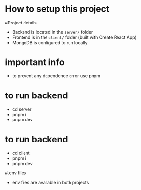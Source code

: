 # How to setup this project

#Project details
- Backend is located in the `server/` folder  
- Frontend is in the `client/` folder (built with Create React App)  
- MongoDB is configured to run locally

# important info
- to prevent any dependence error use pnpm
# to run backend
- cd server
- pnpm i
- pnpm dev

# to run backend
- cd client
- pnpm i
- pnpm dev

#.env files
- env files are avaliable in both projects
